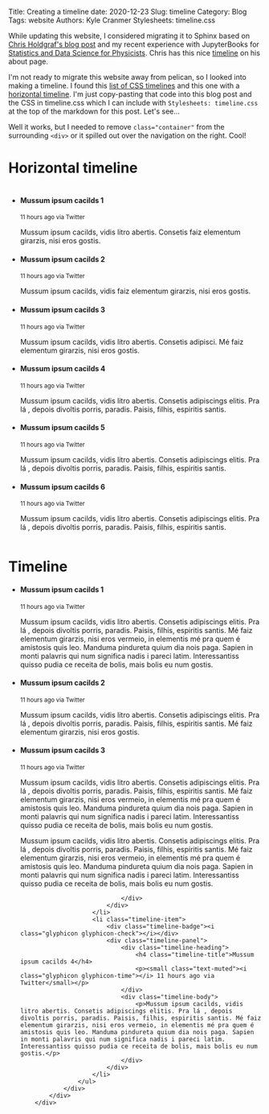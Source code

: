 Title:  Creating a timeline
date: 2020-12-23
Slug: timeline
Category: Blog
Tags:  website
Authors: Kyle Cranmer
Stylesheets: timeline.css

While updating this website, I considered migrating it to Sphinx based on [Chris Holdgraf's blog post](https://predictablynoisy.com/posts/2020/sphinx-blogging/)  and my recent experience with JupyterBooks for [Statistics and Data Science for Physicists](http://theoryandpractice.org/stats-ds-book/intro.html). Chris has this nice  [timeline](https://predictablynoisy.com/about/) on his about page.

I'm not ready to migrate this website away from pelican, so I looked into making a timeline. I found this [list of CSS timelines](https://freefrontend.com/bootstrap-timelines/) and this one with a [horizontal timeline](https://bootsnipp.com/snippets/a3BjR). I'm just copy-pasting that code into this blog post and the CSS in timeline.css which I can include with `Stylesheets: timeline.css` at the top of the markdown for this post. Let's see...

Well it works, but I needed to remove `class="container"` from the surrounding `<div>` or it spilled out over the navigation on the right. Cool!

<div >
    		<div class="row">
				<div class="col-md-12">
					<div class="page-header">
					  <h1>Horizontal timeline</h1>
					</div>
					<div style="display:inline-block;width:100%;overflow-y:auto;">
					<ul class="timeline timeline-horizontal">
						<li class="timeline-item">
							<div class="timeline-badge primary"><i class="glyphicon glyphicon-check"></i></div>
							<div class="timeline-panel">
								<div class="timeline-heading">
									<h4 class="timeline-title">Mussum ipsum cacilds 1</h4>
									<p><small class="text-muted"><i class="glyphicon glyphicon-time"></i> 11 hours ago via Twitter</small></p>
								</div>
								<div class="timeline-body">
									<p>Mussum ipsum cacilds, vidis litro abertis. Consetis faiz elementum girarzis, nisi eros gostis.</p>
								</div>
							</div>
						</li>
						<li class="timeline-item">
							<div class="timeline-badge success"><i class="glyphicon glyphicon-check"></i></div>
							<div class="timeline-panel">
								<div class="timeline-heading">
									<h4 class="timeline-title">Mussum ipsum cacilds 2</h4>
									<p><small class="text-muted"><i class="glyphicon glyphicon-time"></i> 11 hours ago via Twitter</small></p>
								</div>
								<div class="timeline-body">
									<p>Mussum ipsum cacilds, vidis faiz elementum girarzis, nisi eros gostis.</p>
								</div>
							</div>
						</li>
						<li class="timeline-item">
							<div class="timeline-badge info"><i class="glyphicon glyphicon-check"></i></div>
							<div class="timeline-panel">
								<div class="timeline-heading">
									<h4 class="timeline-title">Mussum ipsum cacilds 3</h4>
									<p><small class="text-muted"><i class="glyphicon glyphicon-time"></i> 11 hours ago via Twitter</small></p>
								</div>
								<div class="timeline-body">
									<p>Mussum ipsum cacilds, vidis litro abertis. Consetis adipisci. Mé faiz elementum girarzis, nisi eros gostis.</p>
								</div>
							</div>
						</li>
						<li class="timeline-item">
							<div class="timeline-badge danger"><i class="glyphicon glyphicon-check"></i></div>
							<div class="timeline-panel">
								<div class="timeline-heading">
									<h4 class="timeline-title">Mussum ipsum cacilds 4</h4>
									<p><small class="text-muted"><i class="glyphicon glyphicon-time"></i> 11 hours ago via Twitter</small></p>
								</div>
								<div class="timeline-body">
									<p>Mussum ipsum cacilds, vidis litro abertis. Consetis adipiscings elitis. Pra lá , depois divoltis porris, paradis. Paisis, filhis, espiritis santis.</p>
								</div>
							</div>
						</li>
						<li class="timeline-item">
							<div class="timeline-badge warning"><i class="glyphicon glyphicon-check"></i></div>
							<div class="timeline-panel">
								<div class="timeline-heading">
									<h4 class="timeline-title">Mussum ipsum cacilds 5</h4>
									<p><small class="text-muted"><i class="glyphicon glyphicon-time"></i> 11 hours ago via Twitter</small></p>
								</div>
								<div class="timeline-body">
									<p>Mussum ipsum cacilds, vidis litro abertis. Consetis adipiscings elitis. Pra lá , depois divoltis porris, paradis. Paisis, filhis, espiritis santis.</p>
								</div>
							</div>
						</li>
						<li class="timeline-item">
							<div class="timeline-badge"><i class="glyphicon glyphicon-check"></i></div>
							<div class="timeline-panel">
								<div class="timeline-heading">
									<h4 class="timeline-title">Mussum ipsum cacilds 6</h4>
									<p><small class="text-muted"><i class="glyphicon glyphicon-time"></i> 11 hours ago via Twitter</small></p>
								</div>
								<div class="timeline-body">
									<p>Mussum ipsum cacilds, vidis litro abertis. Consetis adipiscings elitis. Pra lá , depois divoltis porris, paradis. Paisis, filhis, espiritis santis.</p>
								</div>
							</div>
						</li>
					</ul>
				</div>
				</div>
			</div>
			<div class="row">
				<div class="col-md-12">
					<div class="page-header">
					  <h1>Timeline</h1>
					</div>
					<ul class="timeline">
						<li class="timeline-item">
							<div class="timeline-badge"><i class="glyphicon glyphicon-off"></i></div>
							<div class="timeline-panel">
								<div class="timeline-heading">
									<h4 class="timeline-title">Mussum ipsum cacilds 1</h4>
									<p><small class="text-muted"><i class="glyphicon glyphicon-time"></i> 11 hours ago via Twitter</small></p>
								</div>
								<div class="timeline-body">
									<p>Mussum ipsum cacilds, vidis litro abertis. Consetis adipiscings elitis. Pra lá , depois divoltis porris, paradis. Paisis, filhis, espiritis santis. Mé faiz elementum girarzis, nisi eros vermeio, in elementis mé pra quem é amistosis quis leo. Manduma pindureta quium dia nois paga. Sapien in monti palavris qui num significa nadis i pareci latim. Interessantiss quisso pudia ce receita de bolis, mais bolis eu num gostis.</p>
								</div>
							</div>
						</li>
						<li class="timeline-item">
							<div class="timeline-badge"><i class="glyphicon glyphicon-check"></i></div>
							<div class="timeline-panel">
								<div class="timeline-heading">
									<h4 class="timeline-title">Mussum ipsum cacilds 2</h4>
									<p><small class="text-muted"><i class="glyphicon glyphicon-time"></i> 11 hours ago via Twitter</small></p>
								</div>
								<div class="timeline-body">
									<p>Mussum ipsum cacilds, vidis litro abertis. Consetis adipiscings elitis. Pra lá , depois divoltis porris, paradis. Paisis, filhis, espiritis santis. Mé faiz elementum girarzis, nisi eros gostis.</p>
								</div>
							</div>
						</li>
						<li class="timeline-item">
							<div class="timeline-badge"><i class="glyphicon glyphicon-check"></i></div>
							<div class="timeline-panel">
								<div class="timeline-heading">
									<h4 class="timeline-title">Mussum ipsum cacilds 3</h4>
									<p><small class="text-muted"><i class="glyphicon glyphicon-time"></i> 11 hours ago via Twitter</small></p>
								</div>
								<div class="timeline-body">
									<p>Mussum ipsum cacilds, vidis litro abertis. Consetis adipiscings elitis. Pra lá , depois divoltis porris, paradis. Paisis, filhis, espiritis santis. Mé faiz elementum girarzis, nisi eros vermeio, in elementis mé pra quem é amistosis quis leo. Manduma pindureta quium dia nois paga. Sapien in monti palavris qui num significa nadis i pareci latim. Interessantiss quisso pudia ce receita de bolis, mais bolis eu num gostis.</p>
									<p>Mussum ipsum cacilds, vidis litro abertis. Consetis adipiscings elitis. Pra lá , depois divoltis porris, paradis. Paisis, filhis, espiritis santis. Mé faiz elementum girarzis, nisi eros vermeio, in elementis mé pra quem é amistosis quis leo. Manduma pindureta quium dia nois paga. Sapien in monti palavris qui num significa nadis i pareci latim. Interessantiss quisso pudia ce receita de bolis, mais bolis eu num gostis.</p>
									
								</div>
							</div>
						</li>
						<li class="timeline-item">
							<div class="timeline-badge"><i class="glyphicon glyphicon-check"></i></div>
							<div class="timeline-panel">
								<div class="timeline-heading">
									<h4 class="timeline-title">Mussum ipsum cacilds 4</h4>
									<p><small class="text-muted"><i class="glyphicon glyphicon-time"></i> 11 hours ago via Twitter</small></p>
								</div>
								<div class="timeline-body">
									<p>Mussum ipsum cacilds, vidis litro abertis. Consetis adipiscings elitis. Pra lá , depois divoltis porris, paradis. Paisis, filhis, espiritis santis. Mé faiz elementum girarzis, nisi eros vermeio, in elementis mé pra quem é amistosis quis leo. Manduma pindureta quium dia nois paga. Sapien in monti palavris qui num significa nadis i pareci latim. Interessantiss quisso pudia ce receita de bolis, mais bolis eu num gostis.</p>
								</div>
							</div>
						</li>
					</ul>
				</div>
			</div>
		</div>


